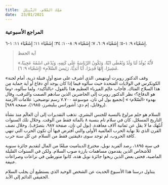 ```yaml
---
title:  مَلِك السَّلام، النَّبِيّل
date:  23/01/2021
---
```


### المراجع الأسبوعية
إِشَعْيَاء ٩: ١-٥؛ إِشَعْيَاء ٩: ٦، ٧؛ إِشَعْيَاء ٩: ٨-١٠: ٣٤؛ إِشَعْيَاء ١١؛ إِشَعْيَاء ١١: ١-٦.

> <p>آية الحفظ</p>
> «لأَنَّهُ يُولَدُ لَنَا وَلَدٌ وَنُعْطَى ابْنًا، وَتَكُونُ الرِّيَاسَةُ عَلَى كَتِفِهِ، وَيُدْعَى اسْمُهُ عَجِيبًا، مُشِيرًا، إِلهًا قَدِيرًا، أَبًا أَبَدِيًّا، رَئِيسَ السَّلاَمِ» (إِشَعْيَاء ٩: ٦).

«وقف الدكتور روبرت أوبنهيمر، الذي أشرف على صنع أول قنبلة ذرية، أمام لجنة الكونكرس في الولايات المتحدة حيث سألوه فيما إذا كان يوجد أي دفاع أو أية حماية مِن هذا السلاح الفتاك. فأجاب عالِم الفيزياء العظيم هذا بالقول، ‹بالتأكيد›. ولما سألوه، ‹وما هو الدفاع؟› نظر الدكتور روبرت إلى الحاضرين الذين سادهم الصمت والترقب، وقال بهدوء ‹السّلام› » [تجميع بول لي تان، موسوعة ٧.٧٠٠ رسم توضيحي: علامات الأزمنة (روفايل، إم دي: أشورانس ببليشرز، ١٩٨٥)، صفحة ٩٨٩].

السلام هو حلم مراوغ بالنسبة للجنس البشري. تذهب التقديرات إلى أن العالَم منذ نشأة التاريخ المسجّل، كان في سلام تام بنسبة ٨ بالمائة فقط من الوقت. وخلال تلك السنوات اُنتُهك ما لا يقل عن ثمانية آلاف معاهدة. (بول لي تان، صفحة ٩٨٧، بتصرّف). وخلال نصف القرن الذي تلا نهاية الحرب العالمية الأولى والتي اُفترض فيها أن تكون الحرب التي تنهي كافة الحروب، لم توجد سوى دقيقتين فقط من السلام عن كل سنة حرب.

في سنة ١٨٩٥، رصد ألفريد نوبل، مخترع الديناميت مبلغًا من المال لتقديم جائزة سنوية للأشخاص الذين يقدمون مساهمات بارزة صوب السلام. ولكن في السنوات القليلة الماضية، فحتى بعض الذين ربحوا جائزة نوبل هذه، كانوا متورطين في نزاعات وصراعات عنيفة.

يتناول درسنا هذا الأسبوع الحديث عن الشخص الوحيد الذي يستطيع أن يجلب السلام الحقيقي الدائم إلى الأبد.